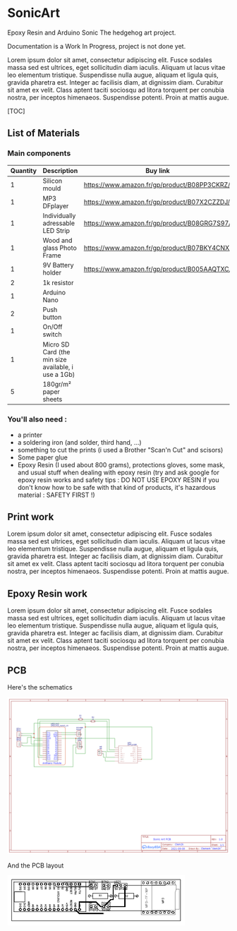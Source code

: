 # SonicArt
Epoxy Resin and Arduino Sonic The hedgehog art project.

Documentation is a Work In Progress, project is not done yet.

Lorem ipsum dolor sit amet, consectetur adipiscing elit. Fusce sodales massa sed est ultrices, eget sollicitudin diam iaculis. Aliquam ut lacus vitae leo elementum tristique. Suspendisse nulla augue, aliquam et ligula quis, gravida pharetra est. Integer ac facilisis diam, at dignissim diam. Curabitur sit amet ex velit. Class aptent taciti sociosqu ad litora torquent per conubia nostra, per inceptos himenaeos. Suspendisse potenti. Proin at mattis augue.

[TOC]

## List of Materials 

### Main components

| Quantity | Description                                         | Buy link                                                     |
| -------- | --------------------------------------------------- | ------------------------------------------------------------ |
| 1        | Silicon mould                                       | https://www.amazon.fr/gp/product/B08PP3CKRZ/                 |
| 1        | MP3 DFplayer                                        | https://www.amazon.fr/gp/product/B07X2CZZDJ/                 |
| 1        | Individually adressable LED Strip                   | https://www.amazon.fr/gp/product/B08GRG7S97/                 |
| 1        | Wood and glass Photo Frame                          | https://www.amazon.fr/gp/product/B07BKY4CNX/                 |
| 1        | 9V Battery holder                                   | https://www.amazon.fr/gp/product/B005AAQTXC/                 |
| 2        | 1k resistor                                         |                                                              |
| 1        | Arduino Nano                                        |                                                              |
| 2        | Push button                                         |                                                              |
| 1        | On/Off switch                                       |                                                              |
| 1        | Micro SD Card (the min size available, i use a 1Gb) |                                                              |
| 5        | 180gr/m² paper  sheets                              |                                                              |

### You'll also need : 

- a printer
- a soldering iron (and solder, third hand, ...)
- something to cut the prints (i used a Brother "Scan'n Cut" and scisors)
- Some paper glue
- Epoxy Resin (I used about 800 grams), protections gloves, some mask, and usual stuff when dealing with epoxy resin (try and ask google for epoxy resin works and safety tips : DO NOT USE EPOXY RESIN if you don't know how to be safe with that kind of products, it's hazardous material : SAFETY FIRST !)

## Print work

Lorem ipsum dolor sit amet, consectetur adipiscing elit. Fusce sodales massa sed est ultrices, eget sollicitudin diam iaculis. Aliquam ut lacus vitae leo elementum tristique. Suspendisse nulla augue, aliquam et ligula quis, gravida pharetra est. Integer ac facilisis diam, at dignissim diam. Curabitur sit amet ex velit. Class aptent taciti sociosqu ad litora torquent per conubia nostra, per inceptos himenaeos. Suspendisse potenti. Proin at mattis augue.

## Epoxy Resin work

Lorem ipsum dolor sit amet, consectetur adipiscing elit. Fusce sodales massa sed est ultrices, eget sollicitudin diam iaculis. Aliquam ut lacus vitae leo elementum tristique. Suspendisse nulla augue, aliquam et ligula quis, gravida pharetra est. Integer ac facilisis diam, at dignissim diam. Curabitur sit amet ex velit. Class aptent taciti sociosqu ad litora torquent per conubia nostra, per inceptos himenaeos. Suspendisse potenti. Proin at mattis augue.

## PCB

Here's the schematics

![](https://github.com/clem2k/SonicArt/blob/e133f82bf38153d22ceef6026d7bcf80012214cb/PCB/Schematic_SonicDuino_2021-09-18.png)

And the PCB layout

![schematics](https://github.com/clem2k/SonicArt/blob/e133f82bf38153d22ceef6026d7bcf80012214cb/PCB/PCB_PCB_SonicDuino_2_2021-09-18.png)
